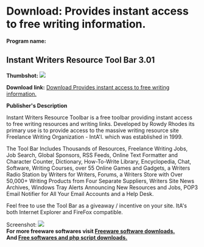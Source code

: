 # Download: Provides instant access to free writing information.

**Program name:**

## Instant Writers Resource Tool Bar 3.01

  
**Thumbshot:** ![](http://www.freewarefiles.com/screenshot/instwritersbar_md.gif)   
  
**Download link:** [Download Provides instant access to free writing information.](http://freesoftwares.boysofts.com/Instant-Writers-Resource-Tool-Bar_program_49894.html)  
  


**Publisher's Description**  
  


Instant Writers Resource Toolbar is a free toolbar providing instant access to free writing resources and writing links. Developed by Rowdy Rhodes its primary use is to provide access to the massive writing resource site Freelance Writing Organization - IntA'l. which was established in 1999. 

The Tool Bar Includes Thousands of Resources, Freelance Writing Jobs, Job Search, Global Sponsors, RSS Feeds, Online Text Formatter and Character Counter, Dictionary, How-To-Write Library, Encyclopedia, Chat, Software, Writing Courses, over 55 Online Games and Gadgets, a Writers Radio Station by Writers for Writers, Forums, a Writers Store with Over 50,000+ Writing Products from Four Separate Suppliers, Writers Site News Archives, Windows Tray Alerts Announcing New Resources and Jobs, POP3 Email Notifier for All Your Email Accounts and a Help Desk. 

Feel free to use the Tool Bar as a giveaway / incentive on your site. ItA's both Internet Explorer and FireFox compatible.

  
  
Screenshot: ![](http://www.freewarefiles.com/screenshot/instwritersbar.gif)   
**For more freeware softwares visit [Freeware software downloads.](http://freesoftwares.boysofts.com/)**   
**And [Free softwares and php script downloads.](http://www.boysofts.com/)**
